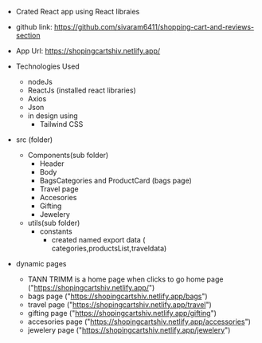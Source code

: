 - Crated React app using React libraies
- github link: https://github.com/sivaram6411/shopping-cart-and-reviews-section
- App Url: https://shopingcartshiv.netlify.app/
- Technologies Used

  - nodeJs
  - ReactJs (installed react libraries)
  - Axios
  - Json
  - in design using
    - Tailwind CSS

- src (folder)

  - Components(sub folder)
    - Header
    - Body
    - BagsCategories and ProductCard (bags page)
    - Travel page
    - Accesories
    - Gifting
    - Jewelery
  - utils(sub folder)
    - constants
      - created named export data ( categories,productsList,traveldata)

- dynamic pages
  - TANN TRIMM is a home page when clicks to go home page ("https://shopingcartshiv.netlify.app/")
  - bags page ("https://shopingcartshiv.netlify.app/bags")
  - travel page ("https://shopingcartshiv.netlify.app/travel")
  - gifting page ("https://shopingcartshiv.netlify.app/gifting")
  - accesories page ("https://shopingcartshiv.netlify.app/accessories")
  - jewelery page ("https://shopingcartshiv.netlify.app/jewelery")

